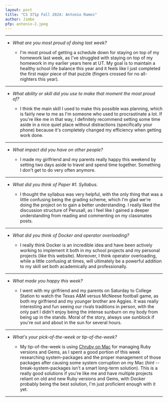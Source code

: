 ```yaml
---
layout: post
title: "CS 371p Fall 2024: Antonio Ramos"
author: Jimbo
pfp: antonio-2.jpeg
---
```

---
* *What are you most proud of doing last week?*

    * I'm most proud of getting a schedule down for staying on top of my homework last week, as I've struggled with staying on top of my homework in my earlier years here at UT. My goal is to maintain a healthy school life balance this year and it feels like I just completed the first major piece of that puzzle (fingers crossed for no all-nighters this year).

---
* *What ability or skill did you use to make that moment the most proud of?*

    * I think the main skill I used to make this possible was planning, which is fairly new to me as I'm someone who used to procrastinate a lot. If you're like me in that way, I definitely recommend setting some time aside in a nice quiet place without distractions (specifically your phone) because it's completely changed my efficiency when getting work done. 

---
* *What impact did you have on other people?*

    * I made my girlfriend and my parents really happy this weekend by setting two days aside to travel and spend time together. Something I don't get to do very often anymore.

---
* *What did you think of Paper #1. Syllabus.*

    * I thought the syllabus was very helpful, with the only thing that was a little confusing being the grading scheme, which I'm glad we're doing the project on to gain a better understanding. I really liked the discussion structure of Perusall, as I feel like I gained a deeper understanding from reading and commenting on my classmates posts.

---
* *What did you think of Docker and operator overloading?*

    * I really think Docker is an incredible idea and have been actively working to implement it both in my school projects and my personal projects (like this website). Moreover, I think operator overloading, while a little confusing at times, will ultimately be a powerful addition to my skill set both academically and professionally.

---
* *What made you happy this week?*

    * I went with my girlfriend and my parents on Saturday to College Station to watch the Texas A&M versus McNeese football game, as both my girlfriend and my younger brother are Aggies. It was really interesting and fun seeing our rivals traditions in person, with the only part I didn't enjoy being the intense sunburn on my body from being up in the stands. Moral of the story, always use sunblock if you're out and about in the sun for several hours.

---
* *What's your pick-of-the-week or tip-of-the-week?*

    * My tip-of-the-week is using [Chruby on Mac](https://mac.install.guide/ruby/12) for managing Ruby versions and Gems, as I spent a good portion of this week researching system-packages and the proper management of those packages after causing some system corruption on my Mac (*hint* --break-system-packages isn't a smart long-term solution). This is a really good solutions if you're like me and have multiple projects reliant on old and new Ruby versions and Gems, with Docker probably being the best solution, I'm just proficient enough with it yet.

---